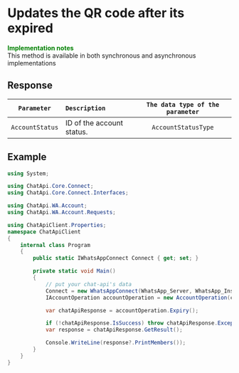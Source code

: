# Updates the QR code after its expired
**<span style="color:green">Implementation notes</span>**<br/>
This method is available in both synchronous and asynchronous implementations

## Response
| `Parameter`           | `Description`                                           | `The data type of the parameter` | 
|:---------------------:|:--------------------------------------------------------|:--------------------------------:|
|  `AccountStatus`      | ID of the account status.                               | `AccountStatusType`              |

## Example
```csharp
using System;

using ChatApi.Core.Connect;
using ChatApi.Core.Connect.Interfaces;

using ChatApi.WA.Account;
using ChatApi.WA.Account.Requests;

using ChatApiClient.Properties;
namespace ChatApiClient
{
    internal class Program
    {
        public static IWhatsAppConnect Connect { get; set; }

        private static void Main()
        {
            // put your chat-api's data
            Connect = new WhatsAppConnect(WhatsApp_Server, WhatsApp_Instance, WhatsApp_Token); 
            IAccountOperation accountOperation = new AccountOperation(connect);

            var chatApiResponse = accountOperation.Expiry();

            if (!chatApiResponse.IsSuccess) throw chatApiResponse.Exception!;
            var response = chatApiResponse.GetResult();

            Console.WriteLine(response?.PrintMembers());
        }
    }
}
```
